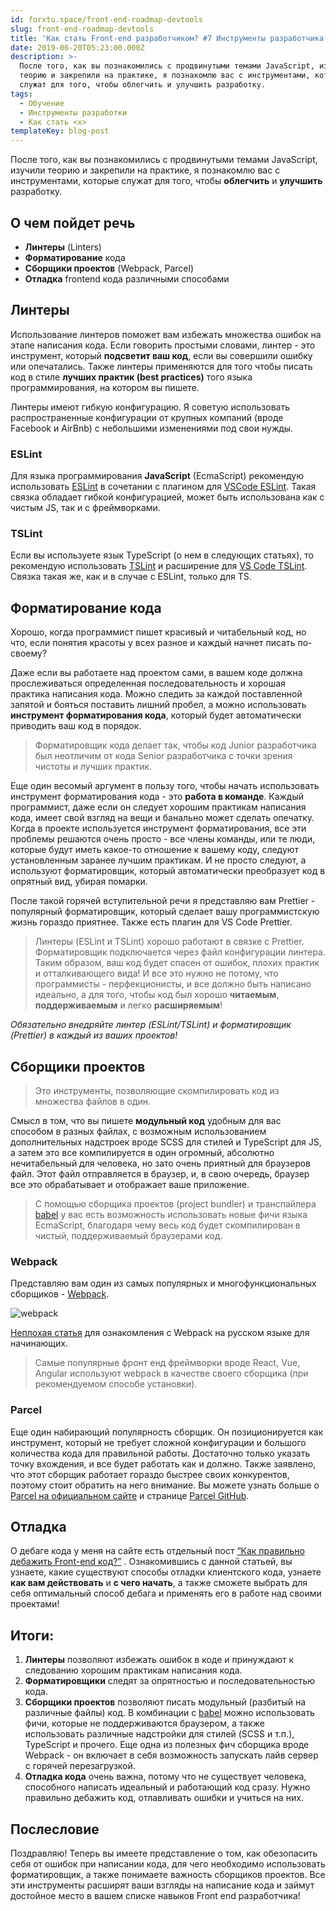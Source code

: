 ```yaml
---
id: forxtu.space/front-end-roadmap-devtools
slug: front-end-roadmap-devtools
title: 'Как стать Front-end разработчиком? #7 Инструменты разработчика'
date: 2019-06-20T05:23:00.000Z
description: >-
  После того, как вы познакомились с продвинутыми темами JavaScript, изучили
  теорию и закрепили на практике, я познакомлю вас с инструментами, которые
  служат для того, чтобы облегчить и улучшить разработку.
tags:
  - Обучение
  - Инструменты разработки
  - Как стать <x>
templateKey: blog-post
---
```

После того, как вы познакомились с продвинутыми темами JavaScript, изучили теорию и закрепили на практике, я познакомлю вас с инструментами, которые служат для того, чтобы **облегчить** и **улучшить** разработку.

## О чем пойдет речь

* **Линтеры** (Linters)
* **Форматирование** кода
* **Сборщики проектов** (Webpack, Parcel)
* **Отладка** frontend кода различными способами

## Линтеры

Использование линтеров поможет вам избежать множества ошибок на этапе написания кода. Если говорить простыми словами, линтер - это инструмент, который **подсветит ваш код**, если вы совершили ошибку или опечатались. Также линтеры применяются для того чтобы писать код в стиле **лучших практик (best practices)** того языка программирования, на котором вы пишете. 

Линтеры имеют гибкую конфигурацию. Я советую использовать распространенные конфигурации от крупных компаний (вроде Facebook и AirBnb) с небольшими изменениями под свои нужды.

### ESLint

Для языка программирования **JavaScript** (EcmaScript) рекомендую использовать <a href="https://eslint.org" target="_blank">ESLint</a> в сочетании с плагином для <a href="https://github.com/Microsoft/vscode-eslint" target="_blank">VSCode ESLint</a>. Такая связка обладает гибкой конфигурацией, может быть использована как с чистым JS, так и с фреймворками. 

### TSLint

Если вы используете язык TypeScript (о нем в следующих статьях), то рекомендую использовать <a href="https://palantir.github.io/tslint/" target="_blank">TSLint</a> и расширение для <a href="https://github.com/Microsoft/vscode-typescript-tslint-plugin" target="_blank">VS Code TSLint</a>.  Связка такая же, как и в случае с ESLint, только для TS.

## Форматирование кода

Хорошо, когда программист пишет красивый и читабельный код, но что, если понятия красоты у всех разное и каждый начнет писать по-своему?  

Даже если вы работаете над проектом сами, в вашем коде должна прослеживаться определенная последовательность и хорошая практика написания кода. Можно следить за каждой поставленной запятой и бояться поставить лишний пробел, а можно использовать **инструмент форматирования кода**, который будет автоматически приводить ваш код в порядок.

> Форматировщик кода делает так, чтобы код Junior разработчика был неотличим от кода Senior разработчика с точки зрения чистоты и лучших практик.

Еще один весомый аргумент в пользу того, чтобы начать использовать инструмент форматирования кода - это **работа в команде**. Каждый программист, даже если он следует хорошим практикам написания кода, имеет свой взгляд на вещи и банально может сделать опечатку. Когда в проекте используется инструмент форматирования,  все эти проблемы решаются очень просто - все члены команды, или те люди, которые будут иметь какое-то отношение к вашему коду, следуют установленным заранее лучшим практикам. И не просто следуют, а используют форматировщик, который автоматически преобразует код в опрятный вид, убирая помарки.

После такой горячей вступительной речи я представляю вам <a ref="https://prettier.io" target="_blank">Prettier</a>  - популярный форматировщик, который сделает вашу программистскую жизнь гораздо приятнее. Также есть плагин для <a ref="https://github.com/prettier/prettier-vscode" target="_blank">VS Code Prettier</a>. 

> Линтеры (ESLint и TSLint) хорошо работают в связке с Prettier. Форматировщик подключается через файл конфигурации линтера. Таким образом, ваш код будет спасен от ошибок, плохих практик и отталкивающего вида! И все это нужно не потому, что программисты - перфекционисты, и все должно быть написано идеально, а для того, чтобы код был хорошо **читаемым**, **поддерживаемым** и легко **расширяемым**!

_Обязательно внедряйте линтер (ESLint/TSLint) и форматировщик (Prettier) в каждый из ваших проектов!_

## Сборщики проектов

> Это инструменты, позволяющие скомпилировать код из множества файлов в один.

Смысл в том, что вы пишете **модульный код** удобным для вас способом в разных файлах, с возможным использованием дополнительных надстроек вроде SCSS для стилей и TypeScript для JS, а затем это все компилируется в один огромный, абсолютно нечитабельный для человека, но зато очень приятный для браузеров файл. Этот файл отправляется в браузер, и, в свою очередь, браузер все это обрабатывает и отображает ваше приложение.

> С помощью сборщика проектов (project bundler) и транспайлера <a href="https://babeljs.io" target="_blank">babel</a> у вас есть возможность использовать новые фичи языка EcmaScript, благодаря чему весь код будет скомпилирован в чистый, поддерживаемый браузерами код. 

### Webpack

Представляю вам один из самых популярных и многофункциональных сборщиков - <a href="https://webpack.js.org" target="_blank">Webpack</a>.

![webpack](/assets/webpack.png "webpack")

<a href="https://medium.com/nuances-of-programming/введение-в-webpack-для-новичков-6cafbf562386" target="_blank">Неплохая статья</a> для ознакомления с Webpack на русском языке для начинающих.

> Самые популярные фронт енд фреймворки вроде React, Vue, Angular используют webpack в качестве своего сборщика (при рекомендуемом способе установки).

### Parcel

Еще один набирающий популярность сборщик. Он позиционируется как инструмент, который не требует сложной конфигурации и большого количества кода для правильной работы. Достаточно только указать точку вхождения, и все будет работать как и должно. Также заявлено, что этот сборщик работает гораздо быстрее своих конкурентов, поэтому стоит обратить на него внимание. Вы можете узнать больше о <a href="https://parceljs.org" target="_blank">Parcel на официальном сайте</a> и странице <a href="https://github.com/parcel-bundler/parcel" target="_blank">Parcel GitHub</a>. 

## Отладка

О дебаге кода у меня на сайте есть отдельный пост [“Как правильно дебажить Front-end код?”](https://forxtu.space/front-end-debug/) . Ознакомившись с данной статьей, вы узнаете, какие существуют способы отладки клиентского кода, узнаете **как вам действовать** и **с чего начать**, а также сможете выбрать для себя оптимальный способ дебага и применять его в работе над своими проектами!

## Итоги:

1. **Линтеры** позволяют избежать ошибок в коде и принуждают к следованию хорошим практикам написания кода.
2. **Форматировщики** следят за опрятностью и последовательностью  кода.
3. **Сборщики проектов** позволяют писать модульный (разбитый на различные файлы) код. В комбинации с <a href="https://babeljs.io" target="_blank">babel</a> можно использовать фичи, которые не поддерживаются браузером, а также использовать различные надстройки для стилей (SCSS и т.п.), TypeScript и прочего. Еще одна из полезных фич сборщика вроде Webpack - он включает в себя возможность запускать лайв сервер с горячей перезагрузкой.
4. **Отладка кода** очень важна, потому что не существует человека, способного написать идеальный и работающий код сразу. Нужно правильно дебажить код, отлавливать ошибки и учиться на них.

## Послесловие

Поздравляю! Теперь вы имеете представление о том, как обезопасить себя от  ошибок при написании кода, для чего необходимо использовать форматировщик, а также понимаете важность сборщиков проектов. Все эти инструменты расширят ваши взгляды на написание кода и займут достойное место в вашем списке навыков Front end разработчика!
